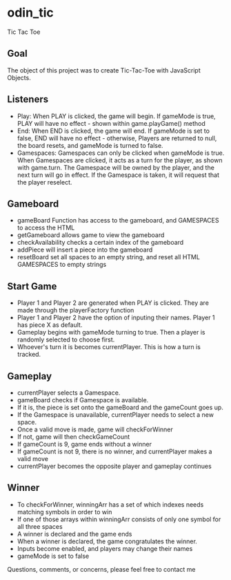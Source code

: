 # odin_tic
Tic Tac Toe

Goal
-----
The object of this project was to create Tic-Tac-Toe with JavaScript Objects.

Listeners
----------
* Play: When PLAY is clicked, the game will begin. If gameMode is true, PLAY will have no effect - shown within game.playGame() method
* End: When END is clicked, the game will end. If gameMode is set to false, END will have no effect - otherwise, Players are returned to null, the board resets, and gameMode is turned to false.
* Gamespaces: Gamespaces can only be clicked when gameMode is true. When Gamespaces are clicked, it acts as a turn for the player, as shown with game.turn. The Gamespace will be owned by the player, and the next turn will go in effect. If the Gamespace is taken, it will request that the player reselect.

Gameboard
---------
* gameBoard Function has access to the gameboard, and GAMESPACES to access the HTML
* getGameboard allows game to view the gameboard
* checkAvailability checks a certain index of the gameboard
* addPiece will insert a piece into the gameboard
* resetBoard set all spaces to an empty string, and reset all HTML GAMESPACES to empty strings

Start Game
----------
* Player 1 and Player 2 are generated when PLAY is clicked. They are made through the playerFactory function
* Player 1 and Player 2 have the option of inputing their names. Player 1 has piece X as default.
* Gameplay begins with gameMode turning to true. Then a player is randomly selected to choose first.
* Whoever's turn it is becomes currentPlayer. This is how a turn is tracked.

Gameplay
--------
* currentPlayer selects a Gamespace.
* gameBoard checks if Gamespace is available.
* If it is, the piece is set onto the gameBoard and the gameCount goes up.
* If the Gamespace is unavailable, currentPlayer needs to select a new space.
* Once a valid move is made, game will checkForWinner
* If not, game will then checkGameCount
* If gameCount is 9, game ends without a winner
* If gameCount is not 9, there is no winner, and currentPlayer makes a valid move
* currentPlayer becomes the opposite player and gameplay continues

Winner
------
* To checkForWinner, winningArr has a set of which indexes needs matching symbols in order to win
* If one of those arrays within winningArr consists of only one symbol for all three spaces
* A winner is declared and the game ends
* When a winner is declared, the game congratulates the winner.
* Inputs become enabled, and players may change their names
* gameMode is set to false


Questions, comments, or concerns, please feel free to contact me
